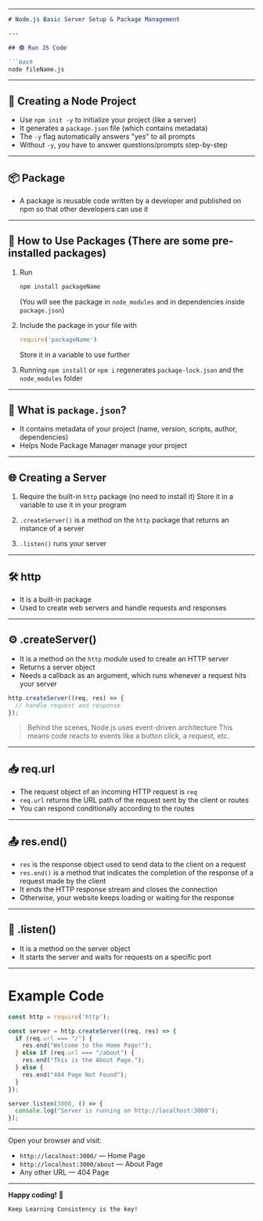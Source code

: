 
---

````markdown
# Node.js Basic Server Setup & Package Management

---

## 🟢 Run JS Code

```bash
node fileName.js
````

---

## 🚀 Creating a Node Project

* Use `npm init -y` to initialize your project (like a server)
* It generates a `package.json` file (which contains metadata)
* The `-y` flag automatically answers "yes" to all prompts
* Without `-y`, you have to answer questions/prompts step-by-step

---

## 📦 Package

* A package is reusable code written by a developer and published on npm
  so that other developers can use it

---

## 📌 How to Use Packages (There are some pre-installed packages)

1. Run

   ```bash
   npm install packageName
   ```

   (You will see the package in `node_modules` and in dependencies inside `package.json`)

2. Include the package in your file with

   ```js
   require('packageName')
   ```

   Store it in a variable to use further

3. Running `npm install` or `npm i` regenerates `package-lock.json` and the `node_modules` folder

---

## 📄 What is `package.json`?

* It contains metadata of your project (name, version, scripts, author, dependencies)
* Helps Node Package Manager manage your project

---

## 🌐 Creating a Server

1. Require the built-in `http` package (no need to install it)
   Store it in a variable to use it in your program

2. `.createServer()` is a method on the `http` package that returns an instance of a server

3. `.listen()` runs your server

---

## 🛠 http

* It is a built-in package
* Used to create web servers and handle requests and responses

---

## ⚙️ .createServer()

* It is a method on the `http` module used to create an HTTP server
* Returns a server object
* Needs a callback as an argument, which runs whenever a request hits your server

```js
http.createServer((req, res) => {
  // handle request and response
});
```

> Behind the scenes, Node.js uses event-driven architecture
> This means code reacts to events like a button click, a request, etc.

---

## 📥 req.url

* The request object of an incoming HTTP request is `req`
* `req.url` returns the URL path of the request sent by the client or routes
* You can respond conditionally according to the routes

---

## 📤 res.end()

* `res` is the response object used to send data to the client on a request
* `res.end()` is a method that indicates the completion of the response of a request made by the client
* It ends the HTTP response stream and closes the connection
* Otherwise, your website keeps loading or waiting for the response

---

## 🧷 .listen()

* It is a method on the server object
* It starts the server and waits for requests on a specific port

---

# Example Code

```js
const http = require('http');

const server = http.createServer((req, res) => {
  if (req.url === "/") {
    res.end("Welcome to the Home Page!");
  } else if (req.url === "/about") {
    res.end("This is the About Page.");
  } else {
    res.end("404 Page Not Found");
  }
});

server.listen(3000, () => {
  console.log("Server is running on http://localhost:3000");
});
```

---

Open your browser and visit:

* `http://localhost:3000/` — Home Page
* `http://localhost:3000/about` — About Page
* Any other URL — 404 Page

---

**Happy coding!** 🚀

```
Keep Learning Consistency is the key!
```